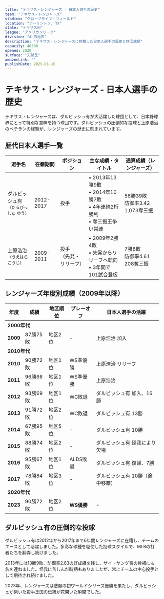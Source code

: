 ```yaml
---
title: "テキサス・レンジャーズ - 日本人選手の歴史"
team: "テキサス・レンジャーズ"
stadium: "グローブライフ・フィールド"
location: "アーリントン, TX"
state: "テキサス州"
league: "アメリカンリーグ"
division: "AL西地区"
description: "テキサス・レンジャーズに在籍した日本人選手の歴史と球団成績"
capacity: 40300
opened: 2020
surface: "天然芝"
amazonLink: ""
publishDate: 2025-01-10
---
```


# テキサス・レンジャーズ - 日本人選手の歴史

テキサス・レンジャーズは、ダルビッシュ有が大活躍した球団として、日本野球界にとって特別な意味を持つ球団です。ダルビッシュの圧倒的な投球と上原浩治のベテランの経験が、レンジャーズの歴史に刻まれています。

## 歴代日本人選手一覧

<div class="players-table-container">
  <table class="players-table">
    <thead>
      <tr>
        <th>選手名</th>
        <th>在籍期間</th>
        <th>ポジション</th>
        <th>主な成績・タイトル</th>
        <th>通算成績（レンジャーズ）</th>
      </tr>
    </thead>
    <tbody>
      <tr class="player-row">
        <td class="player-name">ダルビッシュ有<br><small>（だるびっしゅ ゆう）</small></td>
        <td>2012-2017</td>
        <td>投手</td>
        <td>
          • 2013年13勝9敗<br>
          • 2014年10勝7敗<br>
          • 4年連続2桁勝利<br>
          • 奪三振王争い常連
        </td>
        <td>56勝39敗<br>防御率3.42<br>1,073奪三振</td>
      </tr>
      <tr class="player-row">
        <td class="player-name">上原浩治<br><small>（うえはら こうじ）</small></td>
        <td>2009-2011</td>
        <td>投手<br>（先発・リリーフ）</td>
        <td>
          • 2009年2勝4敗<br>
          • 先発からリリーフへ転向<br>
          • 3年間で101試合登板
        </td>
        <td>7勝8敗<br>防御率4.61<br>208奪三振</td>
      </tr>
    </tbody>
  </table>
</div>

## レンジャーズ年度別成績（2009年以降）

<div class="records-table-container">
  <table class="records-table">
    <thead>
      <tr>
        <th>年度</th>
        <th>成績</th>
        <th>地区順位</th>
        <th>プレーオフ</th>
        <th>日本人選手の活躍</th>
      </tr>
    </thead>
    <tbody>
      <tr class="decade-header">
        <td colspan="5"><strong>2000年代</strong></td>
      </tr>
      <tr class="record-row">
        <td><strong>2009</strong></td>
        <td>87勝75敗</td>
        <td>地区2位</td>
        <td>-</td>
        <td>上原浩治 加入</td>
      </tr>
      <tr class="decade-header">
        <td colspan="5"><strong>2010年代</strong></td>
      </tr>
      <tr class="record-row ws-runner">
        <td><strong>2010</strong></td>
        <td>90勝72敗</td>
        <td>地区1位</td>
        <td>WS準優勝</td>
        <td>上原浩治 リリーフ</td>
      </tr>
      <tr class="record-row ws-runner">
        <td><strong>2011</strong></td>
        <td>96勝66敗</td>
        <td>地区1位</td>
        <td>WS準優勝</td>
        <td>上原浩治</td>
      </tr>
      <tr class="record-row">
        <td><strong>2012</strong></td>
        <td>93勝69敗</td>
        <td>地区1位</td>
        <td>WC敗退</td>
        <td>ダルビッシュ有 加入、16勝</td>
      </tr>
      <tr class="record-row">
        <td><strong>2013</strong></td>
        <td>91勝72敗</td>
        <td>地区2位</td>
        <td>WC敗退</td>
        <td>ダルビッシュ有 13勝</td>
      </tr>
      <tr class="record-row">
        <td><strong>2014</strong></td>
        <td>67勝95敗</td>
        <td>地区5位</td>
        <td>-</td>
        <td>ダルビッシュ有 10勝</td>
      </tr>
      <tr class="record-row">
        <td><strong>2015</strong></td>
        <td>88勝74敗</td>
        <td>地区2位</td>
        <td>-</td>
        <td>ダルビッシュ有 怪我により欠場</td>
      </tr>
      <tr class="record-row">
        <td><strong>2016</strong></td>
        <td>95勝67敗</td>
        <td>地区1位</td>
        <td>ALDS敗退</td>
        <td>ダルビッシュ有 復帰、7勝</td>
      </tr>
      <tr class="record-row">
        <td><strong>2017</strong></td>
        <td>78勝84敗</td>
        <td>地区3位</td>
        <td>-</td>
        <td>ダルビッシュ有 10勝（途中移籍）</td>
      </tr>
      <tr class="decade-header">
        <td colspan="5"><strong>2020年代</strong></td>
      </tr>
      <tr class="record-row ws-champion">
        <td><strong>2023</strong></td>
        <td>90勝72敗</td>
        <td>地区2位</td>
        <td><strong>WS優勝</strong></td>
        <td>-</td>
      </tr>
    </tbody>
  </table>
</div>

## ダルビッシュ有の圧倒的な投球

ダルビッシュ有は2012年から2017年まで6年間レンジャーズに在籍し、チームのエースとして活躍しました。多彩な球種を駆使した投球スタイルで、MLBの打者たちを翻弄し続けました。

2013年には13勝9敗、防御率2.83の好成績を残し、サイ・ヤング賞の候補にも名を連ねました。怪我に苦しんだ時期もありましたが、常にチームの中心投手として期待され続けました。

2023年、レンジャーズは悲願の初ワールドシリーズ優勝を果たし、ダルビッシュが築いた投手王国の伝統が花開いた瞬間でした。